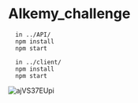 # Alkemy_challenge


```
  in ../API/
  npm install
  npm start
```

```
  in ../client/
  npm install
  npm start
```

![ajVS37EUpi](https://user-images.githubusercontent.com/53352272/151251887-dd0a89e2-9206-496c-b8ea-8dde3527421d.png)
